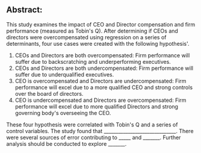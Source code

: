 ## Abstract:

This study examines the impact of CEO and Director compensation and firm performance (measured as Tobin's Q). After determining if CEOs and directors were overcompensated using regression on a series of determinants, four use cases were created with the following hypothesis'.

1.	CEOs and Directors are both overcompensated: Firm performance will suffer due to backscratching and underperforming executives.
2.	CEOs and Directors are both undercompensated: Firm performance will suffer due to underqualified executives.
3.	CEO is overcompensated and Directors are undercompensated: Firm performance will excel due to a more qualified CEO and strong controls over the board of directors.
4.	CEO is undercompensated and Directors are overcompensated: Firm performance will excel due to more qualified Directors and strong governing body's overseeing the CEO.

These four hypothesis were correlated with Tobin's Q and a series of control variables. The study found that ______________________________. There were several sources of error contributing to _____ and _______. Further analysis should be conducted to explore _______.
